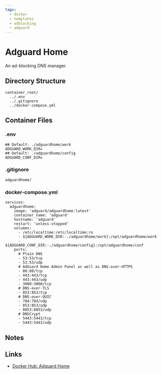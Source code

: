 ```yaml
---
tags:
  - docker
  - templates
  - adblocking
  - adguard
---
```


# Adguard Home

An ad-blocking DNS manager.

## Directory Structure

```text title="Container directory structure"
container_root/
  ../.env
  ../.gitignore
  ../docker-compose.yml
```

## Container Files

### .env

```text title="adguard-home .env" linenums="1"
## Default: ./adguardhome/work
ADGUARD_WORK_DIR=
## Default: ./adguardhome/config
ADGUARD_CONF_DIR=

```

### .gitignore

```text title="adguard-home .gitignore" linenums="1"
adguardhome/

```

### docker-compose.yml

```text title="adguard-home docker-compose.yml" linenums="1"
services:
  adguardhome:
    image: 'adguard/adguardhome:latest'
    container_name: 'adguard'
    hostname: 'adguard'
    restart: 'unless-stopped'
    volumes:
      - /etc/localtime:/etc/localtime:ro
      - ${ADGUARD_WORK_DIR:-./adguardhome/work}:/opt/adguardhome/work
      - ${ADGUARD_CONF_DIR:-./adguardhome/config}:/opt/adguardhome/conf
    ports:
      # Plain DNS
      - 53:53/tcp
      - 53:53/udp
      # AdGuard Home Admin Panel as well as DNS-over-HTTPS
      - 80:80/tcp
      - 443:443/tcp
      - 443:443/udp
      - 3000:3000/tcp
      # DNS-over-TLS
      - 853:853/tcp
      # DNS-over-QUIC
      - 784:784/udp
      - 853:853/udp
      - 8853:8853/udp
      # DNSCrypt
      - 5443:5443/tcp
      - 5443:5443/udp

```

## Notes

## Links

- [Docker Hub: Adguard Home](https://hub.docker.com/r/adguard/adguardhome)
